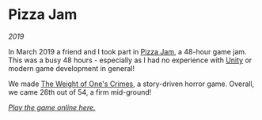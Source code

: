 # Pizza Jam
<!--- games -->
*2019*

In March 2019 a friend and I took part in [Pizza Jam](https://itch.io/jam/pizzajam2019), a 48-hour game jam. This was a busy 48 hours - especially as I had no experience with [Unity](https://unity.com/) or modern game development in general!

We made [The Weight of One's Crimes](https://helixxrain.itch.io/the-weight-of-my-crimes), a story-driven horror game. Overall, we came 26th out of 54, a firm mid-ground!

*[Play the game online here.](https://helixxrain.itch.io/the-weight-of-my-crimes)*

